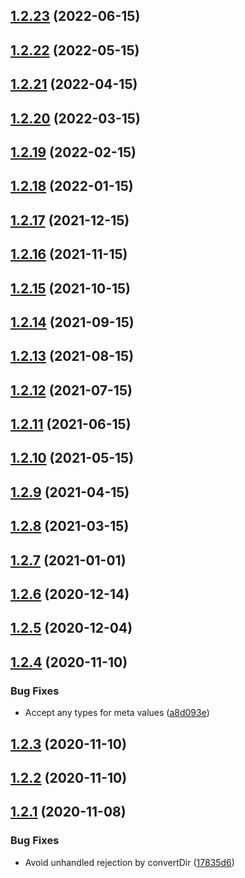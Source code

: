 ## [1.2.23](https://github.com/nandenjin/md-site-conv/compare/v1.2.22...v1.2.23) (2022-06-15)



## [1.2.22](https://github.com/nandenjin/md-site-conv/compare/v1.2.21...v1.2.22) (2022-05-15)



## [1.2.21](https://github.com/nandenjin/md-site-conv/compare/v1.2.20...v1.2.21) (2022-04-15)



## [1.2.20](https://github.com/nandenjin/md-site-conv/compare/v1.2.19...v1.2.20) (2022-03-15)



## [1.2.19](https://github.com/nandenjin/md-site-conv/compare/v1.2.18...v1.2.19) (2022-02-15)



## [1.2.18](https://github.com/nandenjin/md-site-conv/compare/v1.2.17...v1.2.18) (2022-01-15)



## [1.2.17](https://github.com/nandenjin/md-site-conv/compare/v1.2.16...v1.2.17) (2021-12-15)



## [1.2.16](https://github.com/nandenjin/md-site-conv/compare/v1.2.15...v1.2.16) (2021-11-15)



## [1.2.15](https://github.com/nandenjin/md-site-conv/compare/v1.2.14...v1.2.15) (2021-10-15)



## [1.2.14](https://github.com/nandenjin/md-site-conv/compare/v1.2.13...v1.2.14) (2021-09-15)



## [1.2.13](https://github.com/nandenjin/md-site-conv/compare/v1.2.12...v1.2.13) (2021-08-15)



## [1.2.12](https://github.com/nandenjin/md-site-conv/compare/v1.2.11...v1.2.12) (2021-07-15)



## [1.2.11](https://github.com/nandenjin/md-site-conv/compare/v1.2.10...v1.2.11) (2021-06-15)



## [1.2.10](https://github.com/nandenjin/md-site-conv/compare/v1.2.9...v1.2.10) (2021-05-15)



## [1.2.9](https://github.com/nandenjin/md-site-conv/compare/v1.2.8...v1.2.9) (2021-04-15)



## [1.2.8](https://github.com/nandenjin/md-site-conv/compare/v1.2.7...v1.2.8) (2021-03-15)



## [1.2.7](https://github.com/nandenjin/md-site-conv/compare/v1.2.6...v1.2.7) (2021-01-01)



## [1.2.6](https://github.com/nandenjin/md-site-conv/compare/v1.2.5...v1.2.6) (2020-12-14)



## [1.2.5](https://github.com/nandenjin/md-site-conv/compare/v1.2.4...v1.2.5) (2020-12-04)



## [1.2.4](https://github.com/nandenjin/md-site-conv/compare/v1.2.3...v1.2.4) (2020-11-10)


### Bug Fixes

* Accept any types for meta values ([a8d093e](https://github.com/nandenjin/md-site-conv/commit/a8d093e29e01d5578be7a0650b0ee2aa38079ba1))



## [1.2.3](https://github.com/nandenjin/md-site-conv/compare/v1.2.2...v1.2.3) (2020-11-10)



## [1.2.2](https://github.com/nandenjin/nakamura-lab/compare/v1.2.1...v1.2.2) (2020-11-10)



## [1.2.1](https://github.com/nandenjin/nakamura-lab/compare/v1.2.0...v1.2.1) (2020-11-08)


### Bug Fixes

* Avoid unhandled rejection by convertDir ([17835d6](https://github.com/nandenjin/nakamura-lab/commit/17835d670a194c7aa97262eab64eb2b245edf874))



